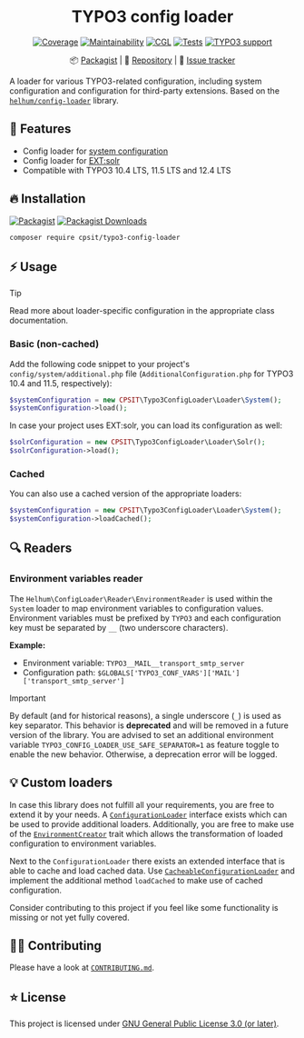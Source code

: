 <div align="center">

# TYPO3 config loader

[![Coverage](https://img.shields.io/coverallsCoverage/github/CPS-IT/typo3-config-loader?logo=coveralls)](https://coveralls.io/github/CPS-IT/typo3-config-loader)
[![Maintainability](https://img.shields.io/codeclimate/maintainability/CPS-IT/typo3-config-loader?logo=codeclimate)](https://codeclimate.com/github/CPS-IT/typo3-config-loader/maintainability)
[![CGL](https://img.shields.io/github/actions/workflow/status/CPS-IT/typo3-config-loader/cgl.yaml?label=cgl&logo=github)](https://github.com/CPS-IT/typo3-config-loader/actions/workflows/cgl.yaml)
[![Tests](https://img.shields.io/github/actions/workflow/status/CPS-IT/typo3-config-loader/tests.yaml?label=tests&logo=github)](https://github.com/CPS-IT/typo3-config-loader/actions/workflows/tests.yaml)
[![TYPO3 support](https://img.shields.io/badge/TYPO3-10,_11_%26_12-orange?logo=typo3)](https://get.typo3.org/)

📦&nbsp;[Packagist](https://packagist.org/packages/cpsit/typo3-config-loader) |
💾&nbsp;[Repository](https://github.com/CPS-IT/typo3-config-loader) |
🐛&nbsp;[Issue tracker](https://github.com/CPS-IT/typo3-config-loader/issues)

</div>

A loader for various TYPO3-related configuration, including system configuration and
configuration for third-party extensions. Based on the [`helhum/config-loader`][1]
library.

## 🚀 Features

* Config loader for [system configuration](src/Loader/System.php)
* Config loader for [EXT:solr](src/Loader/Solr.php)
* Compatible with TYPO3 10.4 LTS, 11.5 LTS and 12.4 LTS

## 🔥 Installation

[![Packagist](https://img.shields.io/packagist/v/cpsit/typo3-config-loader?label=version&logo=packagist)](https://packagist.org/packages/cpsit/typo3-config-loader)
[![Packagist Downloads](https://img.shields.io/packagist/dt/cpsit/typo3-config-loader?color=brightgreen)](https://packagist.org/packages/cpsit/typo3-config-loader)

```bash
composer require cpsit/typo3-config-loader
```

## ⚡ Usage

> [!TIP]
> Read more about loader-specific configuration in the appropriate class documentation.

### Basic (non-cached)

Add the following code snippet to your project's `config/system/additional.php` file
(`AdditionalConfiguration.php` for TYPO3 10.4 and 11.5, respectively):

```php
$systemConfiguration = new CPSIT\Typo3ConfigLoader\Loader\System();
$systemConfiguration->load();
```

In case your project uses EXT:solr, you can load its configuration as well:

```php
$solrConfiguration = new CPSIT\Typo3ConfigLoader\Loader\Solr();
$solrConfiguration->load();
```

### Cached

You can also use a cached version of the appropriate loaders:

```php
$systemConfiguration = new CPSIT\Typo3ConfigLoader\Loader\System();
$systemConfiguration->loadCached();
```

## 🔍 Readers

### Environment variables reader

The `Helhum\ConfigLoader\Reader\EnvironmentReader` is used within the `System` loader
to map environment variables to configuration values. Environment variables must be
prefixed by `TYPO3` and each configuration key must be separated by `__` (two underscore
characters).

**Example:**

* Environment variable: `TYPO3__MAIL__transport_smtp_server`
* Configuration path: `$GLOBALS['TYPO3_CONF_VARS']['MAIL']['transport_smtp_server']`

> [!IMPORTANT]
> By default (and for historical reasons), a single underscore (`_`) is used as
> key separator. This behavior is **deprecated** and will be removed in a future version
> of the library. You are advised to set an additional environment variable
> `TYPO3_CONFIG_LOADER_USE_SAFE_SEPARATOR=1` as feature toggle to enable the new
> behavior. Otherwise, a deprecation error will be logged.

## 💡 Custom loaders

In case this library does not fulfill all your requirements, you are free to extend
it by your needs. A [`ConfigurationLoader`](src/Loader/ConfigurationLoader.php)
interface exists which can be used to provide additional loaders. Additionally, you
are free to make use of the [`EnvironmentCreator`](src/EnvironmentCreator.php) trait
which allows the transformation of loaded configuration to environment variables.

Next to the `ConfigurationLoader` there exists an extended interface that is able to
cache and load cached data. Use
[`CacheableConfigurationLoader`](src/Loader/CacheableConfigurationLoader.php) and
implement the additional method `loadCached` to make use of cached configuration.

Consider contributing to this project if you feel like some functionality is missing
or not yet fully covered.

## 🧑‍💻 Contributing

Please have a look at [`CONTRIBUTING.md`](CONTRIBUTING.md).

## ⭐ License

This project is licensed under [GNU General Public License 3.0 (or later)](LICENSE).

[1]: https://github.com/helhum/config-loader
